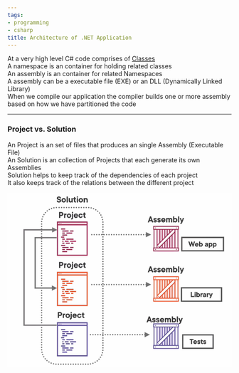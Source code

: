 ```yaml
---
tags:
- programming
- csharp
title: Architecture of .NET Application
---
```


At a very high level C# code comprises of [Classes](../object-oriented-concepts/csharp-classes.md)  
A namespace is an container for holding related classes  
An assembly is an container for related Namespaces  
A assembly can be a executable file (EXE) or an DLL (Dynamically Linked Library)  
When we compile our application the compiler builds one or more assembly based on how we have partitioned the code

---

### Project vs. Solution

An Project is an set of files that produces an single Assembly (Executable File)  
An Solution is an collection of Projects that each generate its own Assemblies  
Solution helps to keep track of the dependencies of each project  
It also keeps track of the relations between the different project

![Project vs Solution|450](../images/project-vs-solution.png)
